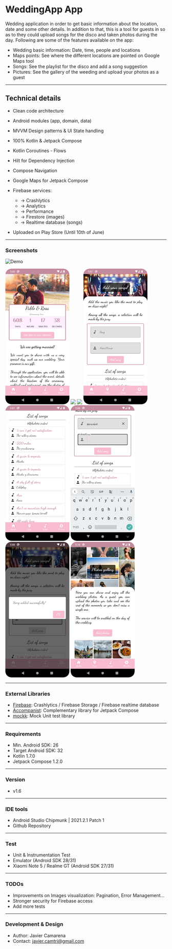 # WeddingApp App
Wedding application in order to get basic information about the location, date and some other details.
In addition to that, this is a tool for guests in so as to they could upload songs for the disco and taken photos during the day.
Following are some of the features available on the app:

* Wedding basic information: Date, time, people and locations
* Maps points: See where the different locations are pointed on Google Maps tool
* Songs: See the playlist for the disco and add a song suggestion
* Pictures: See the gallery of the weeding and upload your photos as a guest

---
## Technical details 
* Clean code architecture
* Android modules (app, domain, data)
* MVVM Design patterns & UI State handling
* 100% Kotlin & Jetpack Compose
* Kotlin Coroutines - Flows  
* Hilt for Dependency Injection
* Compose Navigation  
* Google Maps for Jetpack Compose  
* Firebase services:

  * -> Crashlytics
  * -> Analytics
  * -> Performance
  * -> Firestore (images)
  * -> Realtime database (songs)
  
* Uploaded on Play Store (Until 10th of June)

---
### Screenshots
![Demo](https://github.com/javiercamarenatriguero/WeddingApp/blob/master/screenshots/weddingapp.gif)

<img src="https://github.com/javiercamarenatriguero/WeddingApp/blob/master/screenshots/screenshot_1.png" width="200">
<img src="https://github.com/javiercamarenatriguero/WeddingApp/blob/master/screenshots/screenshot_2.png" width="200">
<img src="https://github.com/javiercamarenatriguero/WeddingApp/blob/master/screenshots/screenshot_3.png" width="200">
<img src="https://github.com/javiercamarenatriguero/WeddingApp/blob/master/screenshots/screenshot_4.png" width="200">
<img src="https://github.com/javiercamarenatriguero/WeddingApp/blob/master/screenshots/screenshot_5.png" width="200">
<img src="https://github.com/javiercamarenatriguero/WeddingApp/blob/master/screenshots/screenshot_6.png" width="200">
<img src="https://github.com/javiercamarenatriguero/WeddingApp/blob/master/screenshots/screenshot_7.png" width="200">
<img src="https://github.com/javiercamarenatriguero/WeddingApp/blob/master/screenshots/screenshot_8.png" width="200">

---

### External Libraries
* [Firebase](https://firebase.google.com/docs/android/setup): Crashlytics / Firebase Storage / Firebase realtime database 
* [Accompanist](https://github.com/google/accompanist): Complementary library for Jetpack Compose
* [mockk](https://mockk.io/ANDROID.html): Mock Unit test library
---

### Requirements
* Min. Android SDK: 26
* Target Android SDK: 32
* Kotlin 1.7.0
* Jetpack Compose 1.2.0 
---

### Version
* v1.6

---
### IDE tools
* Android Studio Chipmunk | 2021.2.1 Patch 1
* Github Repository

---
### Test
* Unit & Instrumentation Test
* Emulator (Android SDK 28/31)
* Xiaomi Note 5 / Realme GT (Android SDK 27/31)

---
### TODOs
* Improvements on Images visualization: Pagination, Error Management...
* Stronger security for Firebase access  
* Add more tests

---
### Development & Design
* Author: Javier Camarena
* Contact: javier.camtri@gmail.com